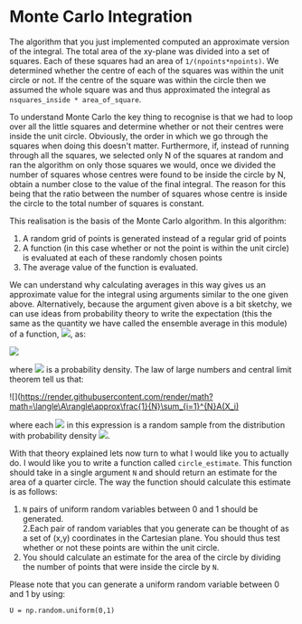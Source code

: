 # Monte Carlo Integration

The algorithm that you just implemented computed an approximate version of the integral.  The total area of the xy-plane was divided into a set of squares.  Each of these squares had an area of `1/(npoints*npoints)`.  We determined whether the centre of each of the squares was within the unit circle or not.  If the centre of the square was within the circle then we assumed the whole square was and thus approximated the integral as `nsquares_inside * area_of_square`.

To understand Monte Carlo the key thing to recognise is that we had to loop over all the little squares and determine whether or not their centres were inside the unit circle.  Obviously, the order in which we go through the squares when doing this doesn't matter.  Furthermore, if, instead of running through all the squares, we selected only N of the squares at random and ran the algorithm on only those squares we would, once we divided the number of squares whose centres were found to be inside the circle by N, obtain a number close to the value of the final integral.  The reason for this being that the ratio between the number of squares whose centre is inside the circle to the total number of squares is constant.  

This realisation is the basis of the Monte Carlo algorithm.  In this algorithm:

1. A random grid of points is generated instead of a regular grid of points 
2. A function (in this case whether or not the point is within the unit circle) is evaluated at each of these randomly chosen points
3. The average value of the function is evaluated.

We can understand why calculating averages in this way gives us an approximate value for the integral using arguments similar to the one given above.  Alternatively, because the argument given above is a bit sketchy, we can use ideas from probability theory to write the expectation (this the same as the quantity we have called the ensemble average in this module) of a function, ![](https://render.githubusercontent.com/render/math?math=A(x)), as:

![](https://render.githubusercontent.com/render/math?math=\langle\A\rangle=\int_{-\infty}^\infty\A(x)P(x)\textrm{d}x)

 where ![](https://render.githubusercontent.com/render/math?math=P(x)) is a probability density.  The law of large numbers and central limit theorem tell us that:
 
![](https://render.githubusercontent.com/render/math?math=\langle\A\rangle\approx\frac{1}{N}\sum_{i=1}^{N}A(X_i)

where each ![](https://render.githubusercontent.com/render/math?math=X_i) in this expression is a random sample from the distribution with probability density ![](https://render.githubusercontent.com/render/math?math=P(x)).

With that theory explained lets now turn to what I would like you to actually do.  I would like you to write a function called `circle_estimate`.  This function should take in a single argument `N` and should return an estimate for the area of a quarter circle.  The way the function should calculate this estimate is as follows:

1. `N` pairs of uniform random variables between 0 and 1 should be generated.  
2.Each pair of random variables that you generate can be thought of as a set of (x,y) coordinates in the Cartesian plane.  You should thus test whether or not these points are within the unit circle.
3. You should calculate an estimate for the area of the circle by dividing the number of points that were inside the circle by `N`. 

Please note that you can generate a uniform random variable between 0 and 1 by using:

````
U = np.random.uniform(0,1) 
````
